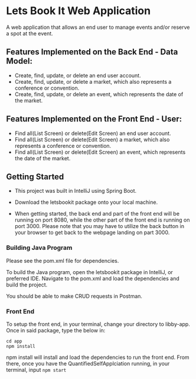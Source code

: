 # Lets Book It Web Application

A web application that allows an end user to manage events and/or reserve a
spot at the event.

## Features Implemented on the Back End - Data Model:
* Create, find, update, or delete an end user account.
* Create, find, update, or delete a market, which also represents a conference or convention.
* Create, find, update, or delete an event, which represents the date of the market.

## Features Implemented on the Front End - User:
* Find all(List Screen) or delete(Edit Screen) an end user account.
* Find all(List Screen) or delete(Edit Screen) a market, which also represents a conference or convention.
* Find all(List Screen) or delete(Edit Screen) an event, which represents the date of the market.

## Getting Started

* This project was built in IntelliJ using Spring Boot.

* Download the letsbookit package onto your local machine.

* When getting started, the back end and part of the front end will be running on port 8080, while the other part of the front end is running on port 3000.  Please note that you may have to utilize the back button in your browser to get back to the webpage landing on part 3000.

### Building Java Program

Please see the pom.xml file for dependencies. </br>

To build the Java program, open the letsbookit package in IntelliJ, or preferred IDE.  Navigate to the pom.xml and load the dependencies and build the project. </br>

You should be able to make CRUD requests in Postman. </br>

### Front End

To setup the front end, in your terminal, change your directory to libby-app.  Once in said package, type the below in:

```
cd app
npm install
```

npm install will install and load the dependencies to run the front end.  From there, once you have the QuantifiedSelfApplciation running, in your terminal, input ```npm start```
